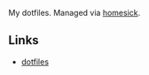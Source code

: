 My dotfiles. Managed via
[homesick](https://github.com/technicalpickles/homesick).

## Links
* [dotfiles](http://dotfiles.github.io/)
